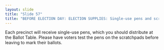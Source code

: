 ```yaml
---
layout: slide
title: "Slide 57"
title: "BEFORE ELECTION DAY: ELECTION SUPPLIES: Single-use pens and scratchpad"
---
```


Each precinct will receive single-use pens, which you should distribute at the Ballot Table. Please have voters test the pens on the scratchpads before leaving to mark their ballots.
